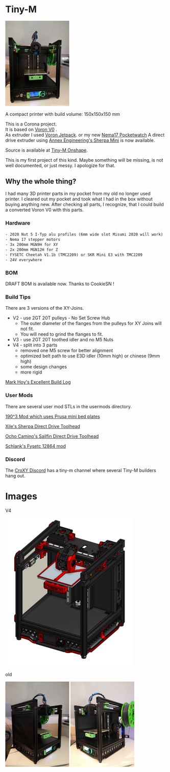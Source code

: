 # Tiny-M

<img src="images/build_p1.jpg" width="200">

A compact printer with build volume: 150x150x150 mm

This is a Corona project.  
It is based on [Voron V0](https://github.com/VoronDesign/Voron-0) .  
As extruder I used [Voron Jetpack](https://github.com/VoronDesign/Jetpack-Extruder).
or my new [Nema17 Pocketwatch](https://github.com/gsl12/VoronUsers/tree/master/printer_mods/GSL12/pocketwatch_nema17)
A direct drive extruder using [Annex Engineering's Sherpa Mini](https://github.com/Annex-Engineering/Sherpa_Mini-Extruder) is now available.

Source is available at [Tiny-M Onshape](https://cad.onshape.com/documents/d2a24a4147c3d522115f6ea5/w/d8f44be5c0a081fbf527e154/e/debb6c2779e27f86389232d5).

This is my first project of this kind. Maybe something will be missing, is not well documented, or just messy. I apologize for that.

## Why the whole thing?

I had many 3D printer parts in my pocket from my old no longer used printer. 
I cleared out my pocket and took what I had in the box without buying anything new.
After checking all parts, I recognize, that I could build a converted Voron V0 with this parts.

### Hardware

    - 2020 Nut 5 I-Typ alu profiles (6mm wide slot Misumi 2020 will work)
    - Nema 17 stepper motors
    - 3x 200mm MGN9H for XY
    - 2x 200mm MGN12H for Z
    - FYSETC Cheetah V1.1b (TMC2209) or SKR Mini E3 with TMC2209
    - 24V everywhere

### BOM
DRAFT BOM is available now. Thanks to CookieSN !

### Build Tips
There are 3 versions of the XY-Joins.

- V2 - use 2GT 20T pulleys - No Set Screw Hub
    - The outer diameter of the flanges from the pulleys for XY Joins will not fit.
    - You will need to grind the flanges to fit.
- V3 - use 2GT 20T toothed idler and no M5 Nuts
- V4 - split into 3 parts
    - removed one M5 screw for better alignment
    - optimized belt path to use E3D idler (10mm high) or chinese (9mm high)
    - some design changes
    - more rigid

[Mark Hoy's Excellent Build Log](https://github.com/mark-hoy/tiny-m-build)

### User Mods
There are several user mod STLs in the usermods directory.

[190^3 Mod which uses Prusa mini bed plates](https://github.com/gsl12/Tiny-M/tree/master/usermods/190mm_prusa_mini_mod)

[Xile's Sherpa Direct Drive Toolhead](https://github.com/Annex-Engineering/Sherpa_Mini-Extruder/tree/master/Toolheads/Xile_Tiny_M)

[Ocho Camino's Sailfin Direct Drive Toolhead](https://github.com/CroXY3D/Sailfin-Extruder)

[Schlank's Fysetc 12864 mod](https://github.com/VoronDesign/VoronUsers/tree/master/legacy_printers/printer_mods/schlank/minima)


### Discord

The [CroXY Discord](https://discord.gg/tmZkjWs) has a tiny-m channel where several Tiny-M builders hang out.


# Images

V4  

<img src="images/cad_v4.jpg" width="400"> 

old  

<img src="images/build_p2.jpg" width="200"> <img src="images/build_p3.jpg" width="200">


